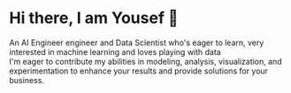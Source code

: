 # Hi there, I am Yousef 👋
An AI Engineer engineer and Data Scientist who's eager to learn, very interested in machine learning and loves playing with data <br>
I'm eager to contribute my abilities in modeling, analysis, visualization, and experimentation to enhance your results and provide solutions for your business.



<!---
YousefAmerAwad/YousefAmerAwad is a ✨ special ✨ repository because its `README.md` (this file) appears on your GitHub profile.
You can click the Preview link to take a look at your changes.
--->
